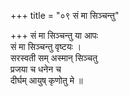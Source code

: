 +++
title = "०९ सं मा सिञ्चन्तु"

+++
सं मा सिञ्चन्तु या आपः  
सं मा सिञ्चन्तु वृष्टयः ।  
सरस्वती सम् अस्मान् सिञ्चतु  
प्रजया च धनेन च  
दीर्घम् आयुष् कृणोतु मे ॥